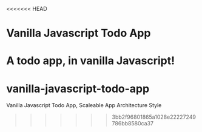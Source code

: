 <<<<<<< HEAD
# Vanilla Javascript Todo App
A todo app, in vanilla Javascript!
=======
# vanilla-javascript-todo-app
Vanilla Javascript Todo App, Scaleable App Architecture Style
>>>>>>> 3bb2f96801865a1028e22227249786bb8580ca37
